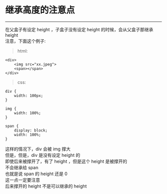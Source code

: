# 继承高度的注意点
---
在父盒子有设定 height ，子盒子没有设定 height 的时候，会从父盒子那继承 height <br>
注意，下面这个例子:
> html:
```
<div>
    <img src="xx.jpeg">
    <span></span>
</div>
```

> css: 
```
div {
    width: 100px;
}

img {
    width: 100%;
}

span {
    display: block;
    width: 100%;
}
```

这样的情况下，div 会被 img 撑大  
但是，但是，div 是没有设定 height 的  
即使后来被撑开了，有了 height ，但是这个 height 是被撑开的  
不会继承给 span  
也就是说 span 的 height 还是 0  
这一点一定要注意  
后来撑开的 height 不是可以继承的 height  